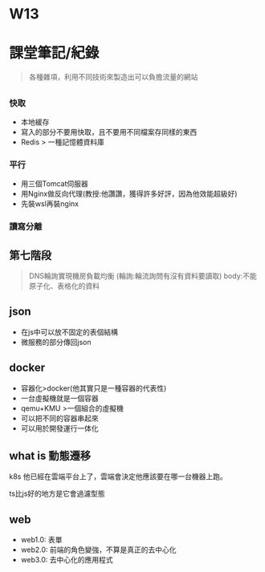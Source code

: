 # W13
# 課堂筆記/紀錄
>各種雜項，利用不同技術來製造出可以負擔流量的網站
## 
### 快取
* 本地緩存
* 寫入的部分不要用快取，且不要用不同檔案存同樣的東西
* Redis > 一種記憶體資料庫
### 平行
* 用三個Tomcat伺服器
* 用Nginx做反向代理(教授:他讚讚，獲得許多好評，因為他效能超級好)
* 先裝wsl再裝nginx
### 讀寫分離

## 第七階段 
>DNS輪詢實現機房負載均衡 (輪詢:輪流詢問有沒有資料要讀取)
>body:不能原子化、表格化的資料

## json
* 在js中可以放不固定的表個結構
* 微服務的部分傳回json

## docker
* 容器化>docker(他其實只是一種容器的代表性)
* 一台虛擬機就是一個容器
* qemu+KMU >一個組合的虛擬機
* 可以把不同的容器串起來
* 可以用於開發運行一体化

## what is 動態遷移
k8s 他已經在雲端平台上了，雲端會決定他應該要在哪一台機器上跑。

ts比js好的地方是它會過濾型態

## web
* web1.0: 表單
* web2.0: 前端的角色變強，不算是真正的去中心化
* web3.0: 去中心化的應用程式